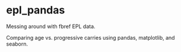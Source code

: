 # epl_pandas

Messing around with fbref EPL data.

Comparing age vs. progressive carries using pandas, matplotlib, and seaborn.
